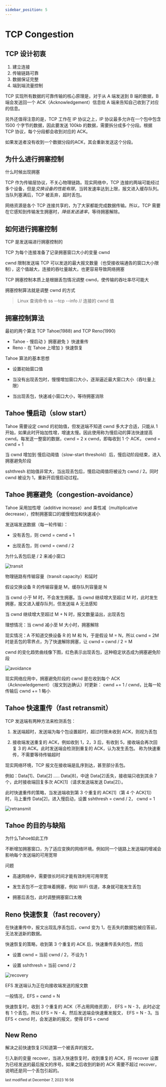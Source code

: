 ```yaml
---
sidebar_position: 5
---
```

    
# TCP Congestion

## TCP 设计初衷

1. 建立连接
2. 传输链路可靠
3. 数据保证完整
4. 端到端流量控制

TCP 实现所有数据的可靠传输的核心原理是，对于从 A 端发送到 B 端的数据，B 端会发送回一个 ACK（Acknowledgement）信息给 A 端来告知自己收到了对应的信息。

另外还值得注意的是，TCP 工作在 IP 协议之上，IP 协议最多允许在一个包中包含 1500 个字节的数据，因此要发送 100kb 的数据，需要拆分成多个分段。根据 TCP 协议，每个分段都会收到对应的 ACK。

如果发送者没有收到一个数据分段的ACK，其会重新发送这个分段。

## 为什么进行拥塞控制

什么时候出现拥塞

TCP 作为传输层协议，不关心物理链路。现实网络中，TCP 连接的两端可能经过多个设备，但是*交换设备的性能有限*，当转发速率达到上限，报文进入缓存队列。当队列塞满后，TCP 被丢弃，超时丢包。

网络资源是各个 TCP 连接共享的，为了大家都能完成数据传输。所以，TCP 需要在它感知到传输发生拥塞时，_降低发送速率_，等待拥塞解除。

## 如何进行拥塞控制

TCP 是发送端进行拥塞控制的

TCP 为每个连接准备了记录拥塞窗口大小的变量 cwnd

cwnd 限制发送端 TCP 可以发送的最大报文数量（也受接收端通告的窗口大小限制），这个值越大，连接的吞吐量越大，也更容易导致网络拥塞

TCP 拥塞控制本质上是根据丢包情况调整 cwnd，使传输的吞吐率尽可能大

拥塞控制算法就是调整 cwnd 的方式

> Linux 查询命令 ss --tcp --info // 连接的 cwnd 值

## 拥塞控制算法

最初的两个算法 TCP Tahoe(1988) and TCP Reno(1990)

- Tahoe - 慢启动 》拥塞避免 》快速重传
- Reno - 在 Tahoe 上增加 》快速恢复

Tahoe 算法的基本思想

- 设置初始窗口值

- 当没有出现丢包时，慢慢增加窗口大小，逐渐逼近最大窗口大小（吞吐量上限）

- 当出现丢包，快速减小窗口大小，等待拥塞消除

## Tahoe 慢启动（slow start）

Tahoe 需要设定 cwnd 的初始值，但发送端不知道 cwnd 多大才合适，只能从 1 开始，如果此时开始加性增，增速太慢。因此使用称为慢启动的算法快速提高 cwnd。每发送一整窗的数据，cwnd = 2 x cwnd，即每收到 1 个 ACK， cwnd = cwnd + 1

当 cwnd 增加到 慢启动阈值（slow-start threshold）后，慢启动阶段结束，进入拥塞避免阶段

sshthresh 初始值非常大，当出现丢包后，慢启动阈值将被设为 cwnd / 2。同时 cwnd 被设为 1，重新开启慢启动过程。

## Tahoe 拥塞避免（congestion-avoidance）

Tahoe 采用加性增（additive increase）and 乘性减（multiplicative decrease），控制拥塞窗口的缓慢增加和快速减小

发送端发送数据（每一轮传输）：

- 没有丢包，则 cwnd = cwnd + 1

- 出现丢包，则 cwnd = cwnd / 2

为什么丢包后是 / 2 来减小窗口

![transit](./assets/transit.png)

物理链路有传输容量（transit capacity）和延时

假设交换设备 R 的传输容量是 M，缓存队列容量是 N

当 cwnd 小于 M 时，不会发生拥塞。当 cwnd 继续增大至超过 M 时，此时发生拥塞，报文进入缓存队列，但发送端 A 无法感知

当 cwnd 继续增大至超过 M + N 时，报文数量溢出，出现丢包

理想情况：当 cwnd 减小至 M 大小时，拥塞解除

现实情况：A 不知道交换设备 R 的 M 和 N，于是假设 M = N，所以 cwnd = 2M 时是丢包的零界点，为了快速解除拥塞，让 cwnd = cwnd / 2 = M

cwnd 的变化趋势曲线像下图，红色表示出现丢包，这种稳定状态成为拥塞避免阶段

![avoidance](./assets/avoidance.webp)

现实网络应用中，拥塞避免阶段的 cwnd 是在收到每个 ACK（Acknowledgement）（报文到达确认）时更新： cwnd += 1 / cwnd，比每一轮传输后 cwnd += 1 略小

## Tahoe 快速重传（fast retransmit）

TCP 发送端有两种方法来检测丢包：

1. 发送端超时，发送端为每个包设置超时，超过时限未收到 ACK，则视为丢包

2. 接收端发送重复的 ACK，例如收到 1，2，3 后，有收到 5，接收端会再次回复 3 的 ACK。此时发送端会检测到重复的 ACK，认为发生丢包。 称为快速重传，不需要等待传输超时

现实网络环境，TCP 报文在接收端是乱序到达，甚至部分丢包。

例如：Data[1]、Data[2] ..... Data[8]，中途 Data[2]丢失，接收端只收到其余 7 个，此时接收端回复多次 ACK[1]（请求发送端发送 Data[2]）。

此时快速重传的策略，当发送端收到第 3 个重复的 ACK[1]（第 4 个 ACK[1]）时，马上重传 Data[2]，进入慢启动，设置 sshthresh = cwnd / 2， cwnd = 1

![retransmit](./assets/retransmit.webp)

## Tahoe 的目的与缺陷

为什么Tahoe如此工作

不断增加拥塞窗口，为了适应变换的网络环境。例如同一个链路上发送端的增减会影响每个发送端的可用宽带

问题

- 高速网络中，需要很长时间才能有效利用可用带宽

- 发生丢包不一定意味着拥塞，例如 WiFi 信道，本身就可能发生丢包

- 拥塞后丢包，此时调整拥塞窗口太晚

## Reno 快速恢复（fast recovery）

在快速重传中，报文出现乱序丢包后，cwnd 变为 1，在丢失的数据包被应答前，无法发送新的数据。

快速恢复的策略，收到第 3 个重复的 ACK 后，快速重传丢失的包，然后

- 设置 cwnd = 当前 cwnd / 2，不设为 1

- 设置 sshthresh = 当前 cwnd / 2

![recovery](./assets/recovery.webp)

EFS 发送端认为正在向接收端发送的报文数

一般情况，EFS = cwnd = N

快速恢复时，收到 3 个重复的 ACK（不占用网络资源）， EFS = N - 3，此时必定有 1 个丢包，所以 EFS = N - 4，然后发送端会快速重发报文， EFS = N - 3。当 EFS < cwnd 时，会发送新的报文，使得 EFS = cwnd

## New Reno

解决之前快速恢复只知道第一个被丢弃的报文。

引入新的变量 recover，当进入快速恢复时，收到重复的 ACK，将 recover 设置为已经发送的最后报文的序号。如果之后收到的新的 ACK 需要不超过 recover，说明还是同一个丢包引起的。


<div style={{textAlign: 'right'}}><small style={{color: 'grey'}}>last modified at December 7, 2023 16:56</small></div>
      